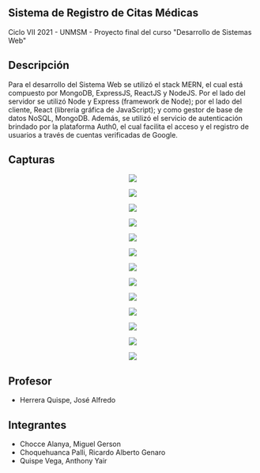 ## **Sistema de Registro de Citas Médicas**

Ciclo VII 2021 - UNMSM - Proyecto final del curso "Desarrollo de Sistemas Web"

## Descripción
Para el desarrollo del Sistema Web se utilizó el stack MERN, el cual está compuesto por MongoDB, ExpressJS, ReactJS y NodeJS. Por el lado del servidor se utilizó Node y Express (framework de Node); por el lado del cliente, React (librería gráfica de JavaScript); y como gestor de base de datos NoSQL, MongoDB.
Además, se utilizó el servicio de autenticación brindado por la plataforma Auth0, el cual facilita el acceso y el registro de usuarios a través de cuentas verificadas de Google.

## Capturas
<p align="center">
  <img src="https://github.com/anthonyquispev/SistemaCitasMedicas-MERN/blob/master/capturas/Captura_01.PNG">
</p>
<p align="center">
  <img src="https://github.com/anthonyquispev/SistemaCitasMedicas-MERN/blob/master/capturas/Captura_02.PNG">
</p>
<p align="center">
  <img src="https://github.com/anthonyquispev/SistemaCitasMedicas-MERN/blob/master/capturas/Captura_03.PNG">
</p>
<p align="center">
  <img src="https://github.com/anthonyquispev/SistemaCitasMedicas-MERN/blob/master/capturas/Captura_04.PNG">
</p>
<p align="center">
  <img src="https://github.com/anthonyquispev/SistemaCitasMedicas-MERN/blob/master/capturas/Captura_05.PNG">
</p>
<p align="center">
  <img src="https://github.com/anthonyquispev/SistemaCitasMedicas-MERN/blob/master/capturas/Captura_06.PNG">
</p>
<p align="center">
  <img src="https://github.com/anthonyquispev/SistemaCitasMedicas-MERN/blob/master/capturas/Captura_06_a.PNG">
</p>
<p align="center">
  <img src="https://github.com/anthonyquispev/SistemaCitasMedicas-MERN/blob/master/capturas/Captura_07.PNG">
</p>
<p align="center">
  <img src="https://github.com/anthonyquispev/SistemaCitasMedicas-MERN/blob/master/capturas/Captura_08.PNG">
</p>
<p align="center">
  <img src="https://github.com/anthonyquispev/SistemaCitasMedicas-MERN/blob/master/capturas/Captura_09.PNG">
</p>
<p align="center">
  <img src="https://github.com/anthonyquispev/SistemaCitasMedicas-MERN/blob/master/capturas/Captura_10.PNG">
</p>
<p align="center">
  <img src="https://github.com/anthonyquispev/SistemaCitasMedicas-MERN/blob/master/capturas/Captura_11.PNG">
</p>
<p align="center">
  <img src="https://github.com/anthonyquispev/SistemaCitasMedicas-MERN/blob/master/capturas/Captura_12.PNG">
</p>

## Profesor
* Herrera Quispe, José Alfredo

## Integrantes
* Chocce Alanya, Miguel Gerson
* Choquehuanca Palli, Ricardo Alberto Genaro
* Quispe Vega, Anthony Yair